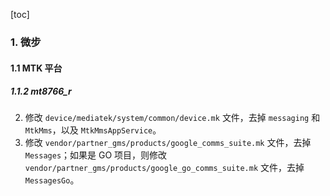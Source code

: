 [toc]

### 1. 微步

#### 1.1 MTK 平台

##### 1.1.2 mt8766_r

2. 修改 `device/mediatek/system/common/device.mk` 文件，去掉 `messaging` 和 `MtkMms`，以及 `MtkMmsAppService`。
3. 修改 `vendor/partner_gms/products/google_comms_suite.mk` 文件，去掉  `Messages`；如果是 GO 项目，则修改 `vendor/partner_gms/products/google_go_comms_suite.mk` 文件，去掉 `MessagesGo`。

